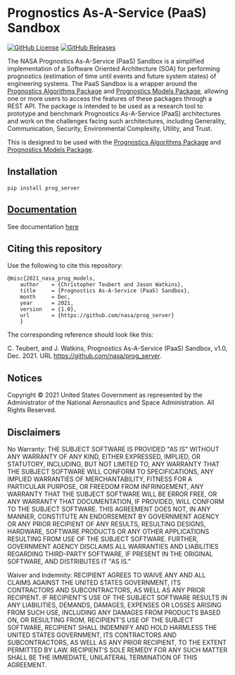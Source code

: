 # Prognostics As-A-Service (PaaS) Sandbox
[![GitHub License](https://img.shields.io/badge/License-NOSA-green)](https://github.com/nasa/prog_models/blob/master/license.pdf)
[![GitHub Releases](https://img.shields.io/github/release/nasa/prog_models.svg)](https://github.com/nasa/prog_models/releases)

The NASA Prognostics As-A-Service (PaaS) Sandbox is a simplified implementation of a Software Oriented Architecture (SOA) for performing prognostics (estimation of time until events and future system states) of engineering systems. The PaaS Sandbox is a wrapper around the [Prognostics Algorithms Package](https://github.com/nasa/prog_algs) and [Prognostics Models Package](https://github.com/nasa/prog_models), allowing one or more users to access the features of these packages through a REST API. The package is intended to be used as a research tool to prototype and benchmark Prognostics As-A-Service (PaaS) architectures and work on the challenges facing such architectures, including Generality, Communication, Security, Environmental Complexity, Utility, and Trust.

This is designed to be used with the [Prognostics Algorithms Package](https://github.com/nasa/prog_algs) and [Prognostics Models Package](https://github.com/nasa/prog_models).

## Installation 
`pip install prog_server`

## [Documentation](https://nasa.github.io/prog_server/)
See documentation [here](https://nasa.github.io/prog_server/)

## Citing this repository
Use the following to cite this repository:

```
@misc{2021_nasa_prog_models,
    author    = {Christopher Teubert and Jason Watkins},
    title     = {Prognostics As-A-Service (PaaS) Sandbox},
    month     = Dec,
    year      = 2021,
    version   = {1.0},
    url       = {https://github.com/nasa/prog_server}
    }
```

The corresponding reference should look like this:

C. Teubert, and J. Watkins, Prognostics As-A-Service (PaaS) Sandbox, v1.0, Dec. 2021. URL https://github.com/nasa/prog_server.

## Notices

Copyright © 2021 United States Government as represented by the Administrator of the National Aeronautics and Space Administration.  All Rights Reserved.

## Disclaimers

No Warranty: THE SUBJECT SOFTWARE IS PROVIDED "AS IS" WITHOUT ANY WARRANTY OF ANY KIND, EITHER EXPRESSED, IMPLIED, OR STATUTORY, INCLUDING, BUT NOT LIMITED TO, ANY WARRANTY THAT THE SUBJECT SOFTWARE WILL CONFORM TO SPECIFICATIONS, ANY IMPLIED WARRANTIES OF MERCHANTABILITY, FITNESS FOR A PARTICULAR PURPOSE, OR FREEDOM FROM INFRINGEMENT, ANY WARRANTY THAT THE SUBJECT SOFTWARE WILL BE ERROR FREE, OR ANY WARRANTY THAT DOCUMENTATION, IF PROVIDED, WILL CONFORM TO THE SUBJECT SOFTWARE. THIS AGREEMENT DOES NOT, IN ANY MANNER, CONSTITUTE AN ENDORSEMENT BY GOVERNMENT AGENCY OR ANY PRIOR RECIPIENT OF ANY RESULTS, RESULTING DESIGNS, HARDWARE, SOFTWARE PRODUCTS OR ANY OTHER APPLICATIONS RESULTING FROM USE OF THE SUBJECT SOFTWARE.  FURTHER, GOVERNMENT AGENCY DISCLAIMS ALL WARRANTIES AND LIABILITIES REGARDING THIRD-PARTY SOFTWARE, IF PRESENT IN THE ORIGINAL SOFTWARE, AND DISTRIBUTES IT "AS IS."

Waiver and Indemnity:  RECIPIENT AGREES TO WAIVE ANY AND ALL CLAIMS AGAINST THE UNITED STATES GOVERNMENT, ITS CONTRACTORS AND SUBCONTRACTORS, AS WELL AS ANY PRIOR RECIPIENT.  IF RECIPIENT'S USE OF THE SUBJECT SOFTWARE RESULTS IN ANY LIABILITIES, DEMANDS, DAMAGES, EXPENSES OR LOSSES ARISING FROM SUCH USE, INCLUDING ANY DAMAGES FROM PRODUCTS BASED ON, OR RESULTING FROM, RECIPIENT'S USE OF THE SUBJECT SOFTWARE, RECIPIENT SHALL INDEMNIFY AND HOLD HARMLESS THE UNITED STATES GOVERNMENT, ITS CONTRACTORS AND SUBCONTRACTORS, AS WELL AS ANY PRIOR RECIPIENT, TO THE EXTENT PERMITTED BY LAW.  RECIPIENT'S SOLE REMEDY FOR ANY SUCH MATTER SHALL BE THE IMMEDIATE, UNILATERAL TERMINATION OF THIS AGREEMENT.

